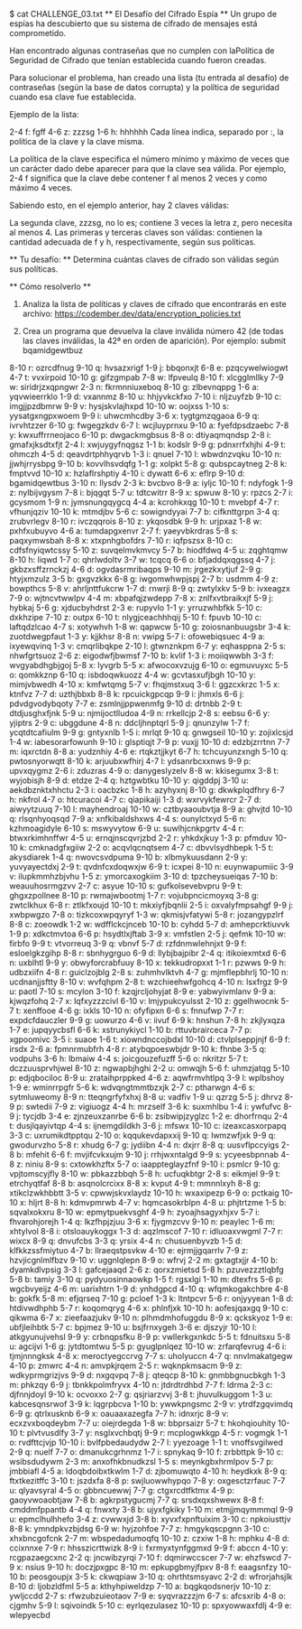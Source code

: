 $ cat CHALLENGE_03.txt
** El Desafío del Cifrado Espía **
Un grupo de espías ha descubierto que su sistema de cifrado de mensajes está comprometido.

Han encontrado algunas contraseñas que no cumplen con laPolítica de Seguridad de Cifrado que tenían establecida cuando fueron creadas.

Para solucionar el problema, han creado una lista (tu entrada al desafío) de contraseñas (según la base de datos corrupta) y la política de seguridad cuando esa clave fue establecida.

Ejemplo de la lista:

2-4 f: fgff
4-6 z: zzzsg
1-6 h: hhhhhh
Cada línea indica, separado por :, la política de la clave y la clave misma.

La política de la clave especifica el número mínimo y máximo de veces que un carácter dado debe aparecer para que la clave sea válida. Por ejemplo, 2-4 f significa que la clave debe contener f al menos 2 veces y como máximo 4 veces.

Sabiendo esto, en el ejemplo anterior, hay 2 claves válidas:

La segunda clave, zzzsg, no lo es; contiene 3 veces la letra z, pero necesita al menos 4. Las primeras y terceras claves son válidas: contienen la cantidad adecuada de f y h, respectivamente, según sus políticas.

** Tu desafío: **
Determina cuántas claves de cifrado son válidas según sus políticas.

** Cómo resolverlo **
1. Analiza la lista de políticas y claves de cifrado que encontrarás en este archivo: https://codember.dev/data/encryption_policies.txt

2. Crea un programa que devuelva la clave inválida número 42 (de todas las claves inválidas, la 42ª en orden de aparición). Por ejemplo:
submit bqamidgewtbuz

8-10 r: ozrcdfnug
9-10 q: hvsazxrigf
1-9 j: bbqonxjt
6-8 e: pzqcywelwiogwt
4-7 t: vvxirpoid
10-10 g: gifzgmpab
7-8 w: lfpveulq
8-10 f: xlcgglmllky
7-9 w: siridrjzxqpngwr
2-3 n: fkrmnniuxeboq
8-10 g: zlbevnqppg
1-6 a: yqvwieerrklo
1-9 d: vxannmz
8-10 u: hhjyvkckfxo
7-10 i: nljzuyfzb
9-10 c: imgjjpzdbmrw
9-9 v: hysjskvlajhxpd
10-10 w: oojxss
1-10 s: yysatgxngpxwoem
9-9 i: uhwcmhcdby
3-6 x: tygtgmzqgaoa
6-9 q: ivrvhtzzer
6-10 g: fwgegzkdv
6-7 l: wcjluyprnxu
9-10 a: fyefdpsdzaebc
7-8 y: kwxuffrrneojaco
6-10 p: dwgackmgbsus
8-8 o: dtiyaqmqndsp
2-8 i: gmafxjksdtxfjt
2-4 l: xwjuygyfnqgsz
1-1 b: kodslr
9-9 g: pdnxrrfxhjhi
4-9 t: ohmczh
4-5 d: qeavdrtphhyqrvb
1-3 i: qnuel
7-10 l: wbwdnzvqku
10-10 n: jjwhjrrysbpg
9-10 b: kovvlhsvdqfg
1-1 g: xolpkt
5-8 g: qubspcaytneg
2-8 k: fmptvvd
10-10 x: hzlaflrshptiy
4-10 i: dywatt
6-6 x: eflrp
9-10 d: bgamidqewtbus
3-10 n: llysdv
2-3 k: bvcbvo
8-9 a: iyljc
10-10 f: ndyfogk
1-9 z: nylbijvgysm
7-8 i: bjqgqt
5-7 u: tdtcwitrr
8-9 x: spwuw
8-10 y: rpzcs
2-7 i: gcysmom
1-9 n: jymsnungqygcq
4-4 a: kcrohkxqg
10-10 t: mvebpf
4-7 r: vfhunjqziv
10-10 k: mtmdjbv
5-6 c: sowigndyyai
7-7 b: cifknttgrpn
3-4 q: zrubvrlegv
8-10 r: ivczqqrois
8-10 z: ykqosdbk
9-9 h: urjpxaz
1-8 w: pxhfxubuyvo
4-6 a: tumdapgxenvr
2-7 f: yaeyvbkrdras
5-8 s: paqxymwsbah
8-8 x: xtxpnhgbofdrs
7-10 r: iqfpszsx
8-10 c: cdfsfnyiqwtcssy
5-10 z: suvqelmvkmvcy
5-7 b: hiodfdwq
4-5 u: zqghtqmw
8-10 h: liqwd
1-7 o: qhrlwdoltv
3-7 w: tcqcq
6-6 o: bfjaddqxqgssq
4-7 j: gkbzxsffzrnckzj
4-6 d: ogvdasrmribaqps
9-10 m: jrgezkxytjuf
2-9 g: htyjxmzulz
3-5 b: gxgvzkkx
6-8 g: iwgomwhwpjspj
2-7 b: usdmm
4-9 z: bowpthcs
5-8 v: ahrljnttfukcrw
1-7 d: rnwrji
8-9 q: zwtylxkv
5-9 b: ivxeagzx
7-9 o: wjtncvtwwlpv
4-4 m: xbpafqjzwdepp
7-8 x: znlfxvtbraikxjf
5-9 j: hybkaj
5-6 g: xjducbyhdrst
2-3 e: rupyvlo
1-1 y: yrruzwhbfkk
5-10 c: dxkhzipe
7-10 z: outpx
6-10 t: nlygjceachhhqij
5-10 f: fpuvb
10-10 c: laftqdzlcao
4-7 s: xotywhvh
1-8 w: qapwcw
5-10 g: zoiosnanbuugsbr
3-4 k: zuotdwegpfaut
1-3 y: kjjkhsr
8-8 n: vwipg
5-7 i: ofowebiqsuec
4-9 a: ixyewqvinq
1-3 v: cmqrlibqkpe
2-10 l: gtwnznkpm
6-7 y: eqhasppna
2-5 s: nhwfgrtsuoz
2-6 z: eigodwfjbwmsf
7-10 b: kvlif
1-3 i: moiiqwwbh
3-3 f: wvgyabdhgbjgoj
5-8 x: lyvgrb
5-5 x: afwocoxvzujg
6-10 o: egmuvuyxc
5-5 o: qomkkznp
6-10 q: isbdoqwkuozz
4-4 w: gcvtasxufjbgh
10-10 y: mimjvbwedh
4-10 x: kmfwtqmg
5-7 v: fhqjmstxuq
3-6 l: ggzcxkrzc
1-5 x: ktnfvz
7-7 d: uzthjbbxb
8-8 k: rpcuickgpcqp
9-9 i: jhmxls
6-6 j: pdvdgvodybqoty
7-7 e: zsmlnjjppwenmfg
9-10 d: drtnbb
2-9 t: dtdjusghxfjnk
5-9 u: njmijoctlludoa
4-9 n: rrkellcjp
2-8 s: eebsu
6-6 y: yjiptrs
2-9 c: ubggdune
4-8 n: ddcljhnptqrl
5-9 j: qnunzylw
1-7 f: ycqtdtcafiulm
9-9 g: gntyxnlb
1-5 i: mrlqt
9-10 q: gnwgseil
10-10 y: zojixlcsjd
1-4 w: iabesorarfowunh
9-10 i: glsptiqjt
7-9 p: vuxjj
10-10 d: edzbjzrrtnn
7-7 m: iqxrctdn
8-8 a: yudznhiy
4-6 e: rtqkztjjkyt
6-7 h: tchcuyunzxngh
5-10 q: pwtosnyorwqtt
8-10 k: arjuubxwfhirj
4-7 l: ydsanrbcxxnws
9-9 p: upvxqygmz
2-6 i: zduzras
4-9 o: danygeslyzelv
8-8 w: kkisegumx
3-8 t: wyjobisjh
8-9 d: etdze
2-4 q: hztgwbtku
10-10 y: qigddpj
3-10 u: aekdbznktxhhctu
2-3 i: oacbzkc
1-8 h: azyhyxnj
8-10 g: dkwkplqdfhry
6-7 h: nkfrol
4-7 o: htcuracoi
4-7 c: qiapikaiji
1-3 d: wxrvykfewrcr
2-7 d: aiwyytzuuq
7-10 l: mayhendroaj
10-10 w: cztbyaaoubvtja
8-9 a: ghvjtd
10-10 q: rlsqnhyoqsqd
7-9 a: xnfkibaldshxws
4-4 s: ounylctxyd
5-6 n: kzhmoagidyle
6-10 s: mswyvytow
6-9 u: suwlhjcnkpgrtv
4-4 r: btwxrkimhnffwr
4-5 u: ernqjnscqvrjzbd
2-2 r: yhkdxjkuy
1-3 p: pfmduv
10-10 k: cmknadgfxgiiw
2-2 o: acqvlqcnqtsem
4-7 c: dbvvlsydhbepk
1-5 t: akysdiarek
1-4 q: nwovcsvdpuma
9-10 b: xlbmykuusdann
2-9 y: yuvyayectdxj
2-9 t: qvdnfcxdoqwxjw
6-9 t: icxpei
8-10 n: euynwapumiic
3-9 v: ilupkmmhzbjvhu
1-5 z: ymorcaxogkiim
3-10 d: tpzcheysueiqas
7-10 b: weauuhosrmgzvv
2-7 c: asyue
10-10 s: gufkolsevebvpru
9-9 t: ghgxzpollnee
8-10 p: rwmajwbootmj
1-7 r: vojubpncicmoyxq
3-8 g: zwtclkhux
6-8 r: ztlkfxoujd
10-10 t: mkxiyfjbqnlii
2-5 i: oxvalyfmpsahgf
9-9 j: xwbpwgzo
7-8 o: tizkcoxwpqyryf
1-3 w: qkmisjvfatywi
5-8 r: jozangypzlrf
8-8 c: zoeowdk
1-2 w: wdfflckcjnceb
10-10 b: cyhdd
5-7 d: amhepcrktiuvvk
1-9 p: xdkctmvtoa
6-6 p: hsydtlxjftab
3-9 x: vmfstlen
2-5 j: qefmk
10-10 w: firbfo
9-9 t: vtvorreuq
3-9 q: vbnvf
5-7 d: rzfdnmwlehnjxt
9-9 f: esloelgkzgihp
8-8 r: sbnhygrguo
6-9 d: llybjbajpibr
2-4 q: itikoiexmtxd
6-6 n: uxblhtl
9-9 y: obwyforcrabfuuy
8-10 x: tekkudropxxt
1-1 r: pzwws
9-9 h: udbzxiifn
4-8 r: guiclzojblg
2-8 s: zuhmhvlktvh
4-7 g: mjmflepbhrlj
10-10 n: ucdnanjjsftty
8-10 v: wvfqhpm
2-8 t: wzchieehwfgohcq
4-10 n: lsxfrgz
9-9 u: paotl
7-10 s: mcylon
3-10 f: kzqjrcljohyjat
8-9 e: yabwyivmlanv
9-9 a: kjwqzfohq
2-7 x: lqfxyzzzcivl
6-10 v: lmjypukcyulsst
2-10 z: ggelhwocnk
5-7 t: xenffooe
4-6 g: ixkls
10-10 n: ofyfipxn
6-6 s: fnnufwp
7-7 r: expdcfdauczler
9-9 g: uowurzo
4-6 v: iivuf
6-9 k: hnshun
7-8 h: zkjlyxqza
1-7 e: jupqyycbsfl
6-6 k: xstrunykiycl
1-10 b: rttuvbrairceca
7-7 p: xgpoomivc
3-5 i: suaoe
1-6 t: xiowndnccojbdxl
10-10 d: ctvlplseppjnjf
6-9 f: irsdx
2-6 a: fpmnrmubfrh
4-8 r: atybqpoeswbjdr
9-10 k: fhnbe
3-5 q: vodpuhs
3-6 h: lbmaiw
4-4 s: joicgouzefuzff
5-6 o: nkritzr
5-7 t: dczzuusprvhjwel
8-10 z: ngwapbjhghi
2-2 u: omwqjh
5-6 f: uhmzjatqg
5-10 p: edjqbociloc
8-9 u: zrataihprppked
4-6 z: aqwfrmvhtlpq
3-9 l: wplbshoy
1-9 e: wminrrpgfr
5-6 k: wdvqngtmmtbzxjk
2-7 c: ptharwgn
4-6 s: sytmluweomy
8-9 n: tteqngrfyfxhxj
8-8 u: vadfiv
1-9 u: qzrzg
5-5 j: dhrvz
8-9 p: swtedii
7-9 z: vigiuogz
4-4 h: mrzself
3-6 k: suxmhlbu
1-4 i: ywfufvc
8-9 j: tycjdb
3-4 e: zjnzeuxzanrbe
6-6 b: zsibwipjzyglzc
1-2 e: dhorfrnqu
2-4 t: dusjlqayivtqp
4-4 s: ijnemgdildkh
3-6 j: mfswx
10-10 c: izeaxcasxorpapq
3-3 c: uxrumikdtpptqu
2-10 o: kqqukevdapxxij
9-10 q: lwmzwfjxk
9-9 q: gwodurvzho
5-8 r: xhudg
6-7 g: jydiibn
4-4 n: dxjrr
8-8 q: uusvflpccyigs
2-8 b: mfehit
6-6 f: mvjifcvkxujm
9-10 j: rrhjwxntalgd
9-9 s: ycyeesbpnnab
4-8 z: niniu
8-9 s: cxtowkhzftx
5-7 o: iaappteglayzfnf
9-10 i: psmlcr
9-10 g: vpjtomscyjfly
8-10 w: pbkazzbbqh
5-8 h: ucfuqkbtgr
2-8 s: eikmjel
9-9 t: etrchyqtfaf
8-8 b: asqnolcrcixx
8-8 x: kvput
4-9 t: mmnnlxyh
8-8 g: xtikclzwkhbbtt
3-5 v: cpwwjskvxlaydz
10-10 h: wxaxipezp
6-9 o: pctkaig
10-10 x: hljrt
8-8 h: kdmvpmrwb
4-7 v: hqmcasokrblpn
4-8 u: phjtrtzme
1-5 b: sqvalxokxru
8-10 w: epmytpuekvsghf
4-9 h: zyoajhsagyxhjxv
5-7 i: fhvarohjorejh
1-4 q: lkzfhpjzjuu
3-6 x: fjygmzcvv
9-10 n: peaylec
1-6 m: xhtylvol
8-8 i: otsloauykoggx
1-3 d: aqzlmscof
7-10 r: idluoaxvwgml
7-7 r: wixcx
8-9 q: dnvufcbs
3-3 q: yrsix
4-4 n: chusuenbyvzb
1-5 d: klfkkzssfmiytuo
4-7 b: llraeqstpsvkw
4-10 e: ejrmjjgqarrlv
7-9 z: hzvjicgnlmlfbzv
9-10 v: uggnlqlepn
8-9 o: wfrvj
2-2 m: gxtagtxjjr
4-10 b: dyamkdlvpsig
3-3 l: gafcejaaqd
2-6 z: qorxzmietsd
5-8 h: pzuvezzztlqbfg
5-8 b: tamiy
3-10 q: pydyuosinnaowkp
1-5 f: rgsxlgi
1-10 m: dtexfrs
5-6 p: wgcbvyeijz
4-6 m: uarixhtrn
1-9 d: ynhdgpcd
4-10 q: wfqmkogakchbre
4-8 b: gokfk
5-8 m: efjqrseq
7-10 g: pcloef
1-3 k: ltntpcvr
5-6 r: onjyyyean
1-8 d: htdivwdhphb
5-7 r: koqomqryg
4-6 x: phlnfjxk
10-10 h: aofesjqaxgq
9-10 c: qikwma
6-7 x: zieefaazjukv
9-10 n: plhmdmhofuggdu
8-9 x: qckskyoz
1-9 e: ubfjleihbtk
5-7 c: bpjmez
9-10 u: bsjfrnxygeh
3-6 e: djszyjr
10-10 l: atkgyunujvehsl
9-9 y: crbnqpsfku
8-9 p: vwllerkgxnkdc
5-5 t: fdnuitsxu
5-8 u: agcijvi
1-6 g: jytdtomtwu
5-5 p: gyuglpnlqez
10-10 w: zrfarqfevrug
4-6 i: tjmjnnngksk
4-8 x: meroctyegccrvg
7-7 s: uholyuccn
4-7 q: nnvlmakatgegw
4-10 p: zmwrc
4-4 n: amvpkjrqem
2-5 r: wqknpkmsacm
9-9 z: wdkyprmgrizjvs
9-9 d: nxgqvpq
7-8 j: qteqcp
8-10 k: gnmbbgnucbkgh
1-3 m: phkzqy
6-9 j: tbnkkpolmfryvx
4-10 n: jtdrdtrdhbd
7-7 f: ldrma
2-3 c: djfnnjdoyl
9-10 k: ocvoxxo
2-7 g: qsjriarzvvj
3-8 t: jhuvulkuggom
1-3 u: kabcesqnsrwof
3-9 k: lqgrpbcva
1-10 b: ywwkpngsmc
2-9 v: ytrdfzgqvimdq
6-9 g: qtrlxusknb
6-9 x: oauaaxazegfa
7-7 h: idnxrjc
8-9 v: ecxzvxboqdeybm
7-7 u: oiejrdegda
1-8 w: bbprsaizr
5-7 t: hkohqiouhity
10-10 t: plvtvusdlfy
3-7 y: nsglxvchbqtj
9-9 r: mcplogwkkgp
4-5 r: vogmgk
1-1 o: rvdfttcjvjp
10-10 i: bvlfpbedaudydw
2-7 l: yyezoage
1-1 t: vnoffsvgilwed
2-9 q: nuelf
7-7 o: dmanukcgrhnmz
1-7 i: spnykaq
9-10 f: zrbbttpk
9-10 c: wsibsdudywm
2-3 m: anxofhkbnudkzsl
1-5 s: meynkgbxhrmlpov
5-7 p: jmbbiafl
4-5 a: ldoqbdoibxtkwlm
1-7 d: zjbomuwqto
4-10 h: heydkxk
8-9 q: ftxtkezitffc
3-10 t: jszdxfa
8-8 p: swjluowwhypqo
7-8 y: oxgesctzrfauc
7-7 u: qlyavsyral
4-5 o: gbbncuewwj
7-7 g: ctgxrcdtfktmx
4-9 p: gaoyvwoaobtjaw
7-8 b: agkrpstygucmj
7-7 q: srsdxqxshwewx
8-8 f: cmddmfppantb
4-4 q: fnwxty
3-8 b: ujyxfgkiky
1-10 m: etmjjmqymmmql
9-9 u: epmclhulhhefo
3-4 z: cvwwxjd
3-8 b: xyvxfxpnftuixim
3-10 c: npkoiusttjv
8-8 k: ymndpkvzbjdsg
6-9 w: hyjzohfoe
7-7 z: hmgykqscpgnn
3-10 c: xhxbncgofcnk
2-7 m: wbspedadumoqfq
10-10 z: czxiw
1-8 h: mphku
4-8 d: ccixnnxe
7-9 r: hhsszicrttwizk
8-9 i: fxrmyxtynfggmxd
9-9 f: abccn
4-10 y: rcgpazaegcxnc
2-2 q: jncwibzyrqi
7-10 f: dqmirwccscer
7-7 w: ehzfswcd
7-9 x: nsius
9-10 h: doczjpxgpc
8-10 m: epkupgbmyjfpxv
8-8 f: eaagsnfzy
10-10 b: peosgoupjx
3-5 k: ckwqpiaw
3-10 q: ohrthtsmsyavc
2-2 d: wfrorjahsjlk
8-10 d: ljobzldfml
5-5 a: kthyhpiweldzp
7-10 a: bqgkqodsnerjv
10-10 z: ywljccdd
2-7 s: rfwzubzuieotaov
7-9 e: syqvrazzzjm
6-7 s: afcsxrib
4-8 o: cjgmhv
5-9 l: sqivoindk
5-10 c: eyrlqezulasez
10-10 p: spxyowwaxfdlj
4-9 e: wlepyecbd